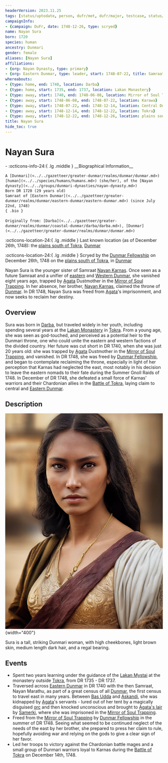 ```yaml
---
headerVersion: 2023.11.25
tags: [status/uptodate, person, dufr/met, dufr/major, testcase, status/unknown]
campaignInfo:
- {campaign: DuFr, date: 1748-12-26, type: scryed}
name: Nayan Sura
born: 1720
species: human
ancestry: Dunmari
gender: female
aliases: [Nayan Sura]
affiliations:
- {org: Nayan Dynasty, type: primary}
- {org: Eastern Dunmar, type: leader, start: 1748-07-22, title: Samraat}
whereabouts:
- {type: home, end: 1740, location: Darba}
- {type: home, start: 1735, end: 1737, location: Lakan Monastery}
- {type: away, start: 1740, end: 1748-06-08, location: Mirror of Soul Trapping}
- {type: away, start: 1748-06-08, end: 1748-07-22, location: Karawa}
- {type: away, start: 1748-07-22, end: 1748-12-14, location: Central Dunmar}
- {type: away, start: 1748-12-14, end: 1748-12-22, location: Tokra}
- {type: away, start: 1748-12-22, end: 1748-12-26, location: plains south of Tokra}
title: Nayan Sura
hide_toc: true
---
```

# Nayan Sura
<div class="grid cards ext-narrow-margin ext-one-column" markdown>
- :octicons-info-24:{ .lg .middle } __Biographical Information__

    A [Dunmari](<../../gazetteer/greater-dunmar/realms/dunmar/dunmar.md>) [human](<../../species/humans/humans.md>) (she/her), of the [Nayan dynasty](<../../groups/dunmari-dynasties/nayan-dynasty.md>)  
    Born DR 1720 (29 years old)  
    Samraat of [Eastern Dunmar](<../../gazetteer/greater-dunmar/realms/dunmar/eastern-dunmar/eastern-dunmar.md>) (since July 22nd, 1748)  
    { .bio }

    Originally from: [Darba](<../../gazetteer/greater-dunmar/realms/dunmar/coastal-dunmar/darba/darba.md>), [Dunmar](<../../gazetteer/greater-dunmar/realms/dunmar/dunmar.md>)
</div>

:octicons-location-24:{ .lg .middle } Last known location (as of December 26th, 1748): the [plains south of Tokra](<../../gazetteer/greater-dunmar/dunmari-basin/southern-tokra-plains.md>), [Dunmar](<../../gazetteer/greater-dunmar/realms/dunmar/dunmar.md>)



:octicons-location-24:{ .lg .middle } Scryed by the [Dunmar Fellowship](<../pcs/dunmar-fellowship/dunmar-fellowship.md>) on December 26th, 1748 on the [plains south of Tokra](<../../gazetteer/greater-dunmar/dunmari-basin/southern-tokra-plains.md>), in [Dunmar](<../../gazetteer/greater-dunmar/realms/dunmar/dunmar.md>)  


Nayan Sura is the younger sister of Samraat [Nayan Karnas](<./nayan-karnas.md>). Once seen as a future Samraat and a unifier of [eastern](<../../gazetteer/greater-dunmar/realms/dunmar/eastern-dunmar/eastern-dunmar.md>) and [Western Dunmar](<../../gazetteer/greater-dunmar/realms/dunmar/western-dunmar/western-dunmar.md>), she vanished eight years ago, trapped by [Agata](<../fey/agata.md>) Dustmother in the [Mirror of Soul Trapping](<../../campaigns/dunmari-frontier/treasure/treasure-from-agata/mirror-of-soul-trapping.md>). In her absence, her brother, [Nayan Karnas](<./nayan-karnas.md>), claimed the throne of [Dunmar](<../../gazetteer/greater-dunmar/realms/dunmar/dunmar.md>). In DR 1748, Nayan Sura was freed from [Agata](<../fey/agata.md>)'s imprisonment, and now seeks to reclaim her destiny. 
## Overview

Sura was born in [Darba](<../../gazetteer/greater-dunmar/realms/dunmar/coastal-dunmar/darba/darba.md>), but traveled widely in her youth, including spending several years at the [Lakan Monastery](<../../gazetteer/greater-dunmar/realms/dunmar/central-dunmar/tokra/lakan-monastery.md>) in [Tokra](<../../gazetteer/greater-dunmar/realms/dunmar/central-dunmar/tokra/tokra.md>). From a young age, she was seen as god-touched, and perceived as a potential heir to the Dunmari throne, one who could unite the eastern and western factions of the divided country. Her future was cut short in DR 1740, when she was just 20 years old: she was trapped by [Agata](<../fey/agata.md>) Dustmother in the [Mirror of Soul Trapping](<../../campaigns/dunmari-frontier/treasure/treasure-from-agata/mirror-of-soul-trapping.md>), and vanished. In DR 1748, she was freed by [Dunmar Fellowship](<../pcs/dunmar-fellowship/dunmar-fellowship.md>), and began to contemplate reclaiming the throne, especially in light of her perception that Karnas had neglected the east, most notably in his decision to leave the eastern nomads to their fate during the Summer Gnoll Raids of 1748. In December of DR 1748, she defeated a small force of Karnas' warriors and their Chardonian allies in the [Battle of Tokra](<../../events/1700s/1748/12/battle-of-tokra.md>), laying claim to central and [Eastern Dunmar](<../../gazetteer/greater-dunmar/realms/dunmar/eastern-dunmar/eastern-dunmar.md>). 
## Description

![Sura](../../assets/sura.png){width="400"}

Sura is a tall, striking Dunmari woman, with high cheekbones, light brown skin, medium length dark hair, and a regal bearing. 
## Events

- Spent two years learning under the guidance of the [Lakan Mystai](<../../groups/dunmari-mystery-cults/lakan-mystai.md>) at the monastery outside [Tokra](<../../gazetteer/greater-dunmar/realms/dunmar/central-dunmar/tokra/tokra.md>), from DR 1735 - DR 1737. 
- Traversed across [Eastern Dunmar](<../../gazetteer/greater-dunmar/realms/dunmar/eastern-dunmar/eastern-dunmar.md>) in DR 1740 with the then Samraat, Nayan Marathu, as part of a great census of all [Dunmar](<../../gazetteer/greater-dunmar/realms/dunmar/dunmar.md>), the first census to travel east in many years. Between [Bas Udda](<../../gazetteer/greater-dunmar/realms/dunmar/eastern-dunmar/bas-udda.md>) and [Askandi](<../../gazetteer/greater-dunmar/realms/dunmar/central-dunmar/askandi.md>), she was kidnapped by [Agata](<../fey/agata.md>)'s servants - lured out of her tent by a magically disguised [orc](<../../species/children-of-the-embodied-gods/orcs/orcs.md>) and then knocked unconscious and brought to [Agata's lair](<../../gazetteer/greater-dunmar/dunmari-basin/agata-s-lair.md>) by [Samerki](<../other-nonhumans/samerki.md>), where she was imprisoned in the [Mirror of Soul Trapping](<../../campaigns/dunmari-frontier/treasure/treasure-from-agata/mirror-of-soul-trapping.md>). 
- Freed from the [Mirror of Soul Trapping](<../../campaigns/dunmari-frontier/treasure/treasure-from-agata/mirror-of-soul-trapping.md>) by [Dunmar Fellowship](<../pcs/dunmar-fellowship/dunmar-fellowship.md>) in the summer of DR 1748. Seeing what seemed to be continued neglect of the needs of the east by her brother, she prepared to press her claim to rule, hopefully avoiding war and relying on the gods to give a clear sign of her favor. 
- Led her troops to victory against the Chardonian battle mages and a small group of Dunmari warriors loyal to Karnas during the [Battle of Tokra](<../../events/1700s/1748/12/battle-of-tokra.md>) on December 14th, 1748. 








